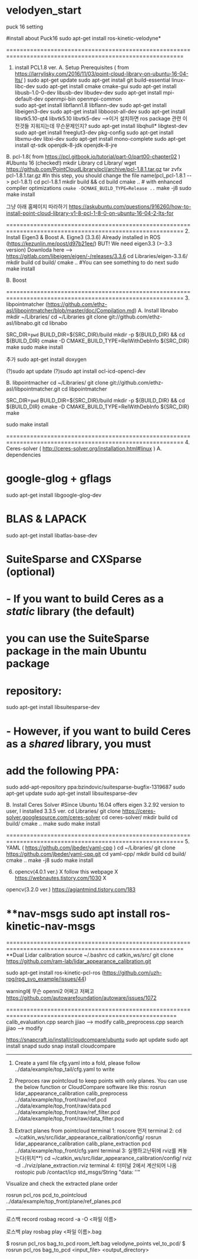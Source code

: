 # velodyen_start
puck 16 setting

#install about Puck16
  sudo apt-get install ros-kinetic-velodyne*
  
==========================================================================================================
1. install PCL1.8 ver.
A. Setup Prerequisites ( from https://larrylisky.com/2016/11/03/point-cloud-library-on-ubuntu-16-04-lts/ )
  sudo apt-get update
  sudo apt-get install git build-essential linux-libc-dev
  sudo apt-get install cmake cmake-gui 
  sudo apt-get install libusb-1.0-0-dev libusb-dev libudev-dev
  sudo apt-get install mpi-default-dev openmpi-bin openmpi-common  
  sudo apt-get install libflann1.8 libflann-dev
  sudo apt-get install libeigen3-dev
  sudo apt-get install libboost-all-dev
  sudo apt-get install libvtk5.10-qt4 libvtk5.10 libvtk5-dev
  -->이거 설치하면 ros package 관련 이전것들 지워지는데 무슨문제인지?
  sudo apt-get install libqhull* libgtest-dev
  sudo apt-get install freeglut3-dev pkg-config
  sudo apt-get install libxmu-dev libxi-dev 
  sudo apt-get install mono-complete
  sudo apt-get install qt-sdk openjdk-8-jdk openjdk-8-jre
  
B. pcl-1.8( from https://pcl.gitbook.io/tutorial/part-0/part00-chapter02 )
#Ubuntu 16 (checked!)
  mkdir Library
  cd Library/
  wget https://github.com/PointCloudLibrary/pcl/archive/pcl-1.8.1.tar.gz
  tar zvfx pcl-1.8.1.tar.gz
#In this step, you should change the file name(pcl_pcl-1.8.1 --> pcl-1.8.1)
  cd pcl-1.8.1
  mkdir build && cd build
  cmake .. # with enhanced compiler optimizations `cmake -DCMAKE_BUILD_TYPE=Release ..`
  make -j8
  sudo make install
  
그냥 아래 홈페이지 따라하기
https://askubuntu.com/questions/916260/how-to-install-point-cloud-library-v1-8-pcl-1-8-0-on-ubuntu-16-04-2-lts-for
  
==========================================================================================================
2. Install Eigen3 & Boost 
A. Eigne3 (3.3.6)
Already installed in ROS (https://kezunlin.me/post/d97b21ee/)
BUT! We need eigen3.3 (>-3.3 version)
Downloda here --> https://gitlab.com/libeigen/eigen/-/releases/3.3.6
  cd Libraries/eigen-3.3.6/
  mkdir build
  cd build/
  cmake ..
#You can see something to do next
  sudo make install
  
B. Boost

==========================================================================================================
3. libpointmatcher
(https://github.com/ethz-asl/libpointmatcher/blob/master/doc/Compilation.md)
A. Install libnabo
  mkdir ~/Libraries/
  cd ~/Libraries
  git clone git://github.com/ethz-asl/libnabo.git
  cd libnabo

  SRC_DIR=`pwd`
  BUILD_DIR=${SRC_DIR}/build
  mkdir -p ${BUILD_DIR} && cd ${BUILD_DIR}
  cmake -D CMAKE_BUILD_TYPE=RelWithDebInfo ${SRC_DIR}
  make
  sudo make install
  
  추가
  sudo apt-get install doxygen
  
(?)sudo apt update
(?)sudo apt install ocl-icd-opencl-dev

B. libpointmacher
  cd ~/Libraries/
  git clone git://github.com/ethz-asl/libpointmatcher.git
  cd libpointmatcher

  SRC_DIR=`pwd`
  BUILD_DIR=${SRC_DIR}/build
  mkdir -p ${BUILD_DIR} && cd ${BUILD_DIR}
  cmake -D CMAKE_BUILD_TYPE=RelWithDebInfo ${SRC_DIR}
  make

  sudo make install
  
==========================================================================================================
4. Ceres-solver ( http://ceres-solver.org/installation.html#linux )
A. dependencies
# google-glog + gflags
  sudo apt-get install libgoogle-glog-dev
# BLAS & LAPACK
  sudo apt-get install libatlas-base-dev
# SuiteSparse and CXSparse (optional)
# - If you want to build Ceres as a *static* library (the default)
#   you can use the SuiteSparse package in the main Ubuntu package
#   repository:
  sudo apt-get install libsuitesparse-dev
# - However, if you want to build Ceres as a *shared* library, you must
#   add the following PPA:
  sudo add-apt-repository ppa:bzindovic/suitesparse-bugfix-1319687
  sudo apt-get update
  sudo apt-get install libsuitesparse-dev

B. Install Ceres Solver
#Since Ubuntu 16.04 offers eigen 3.2.92 version to user, I installed 3.3.5 ver.
  cd Libraries/
  git clone https://ceres-solver.googlesource.com/ceres-solver
  cd ceres-solver/
  mkdir build
  cd build/
  cmake ..
  make
  sudo make install

==========================================================================================================
5. YAML ( https://github.com/jbeder/yaml-cpp )
  cd ~/Libraries/
  git clone https://github.com/jbeder/yaml-cpp.git
  cd yaml-cpp/
  mkdir build
  cd build/
  cmake ..
  make -j8
  sudo make install
  
6. opencv(4.0.1 ver.) X
  follow this webpage X
  https://webnautes.tistory.com/1030 X
  
  opencv(3.2.0 ver.)
  https://agiantmind.tistory.com/183
  
**nav-msgs
  sudo apt install ros-kinetic-nav-msgs
==========================================================================================================
==========================================================================================================
**Dual Lidar calibration
  source ~/.bashrc
  cd catkin_ws/src/
  git clone https://github.com/ram-lab/lidar_appearance_calibration.git
  
  sudo apt-get install ros-kinetic-pcl-ros
  (https://github.com/uzh-rpg/rpg_svo_example/issues/44)
  
  warning에 무슨 openni2 어쩌고 저쩌고
  https://github.com/autowarefoundation/autoware/issues/1072
  
  ========================================================================================================
  calib_evaluation.cpp
  search jjiao --> modify
  calib_preprocess.cpp
  search jjiao --> modify
  
  https://snapcraft.io/install/cloudcompare/ubuntu
  sudo apt update
  sudo apt install snapd
  sudo snap install cloudcompare

----------------------------------------------------------------------------------------------------------
1. Create a yaml file cfg.yaml into a fold, please follow ../data/example/top_tail/cfg.yaml to write

2. Preproces raw pointcloud to keep points with only planes. You can use the below function or CloudCompare software like this:
rosrun lidar_appearance_calibration calib_preprocess ../data/example/top_front/raw/ref.pcd ../data/example/top_front/raw/data.pcd ../data/example/top_front/raw/ref_filter.pcd ../data/example/top_front/raw/data_filter.pcd

3. Extract planes from pointcloud
terminal 1:
roscore 먼저
terminal 2:
  cd ~/catkin_ws/src/lidar_appearance_calibration/config/
  rosrun lidar_appearance_calibration calib_plane_extraction pcd ../data/example/top_front/cfg.yaml
terminal 3:
실행하고난뒤에 rviz를 켜놓는다(위치**)
  cd ~/catkin_ws/src/lidar_appearance_calibration/config/
  rviz -d ../rviz/plane_extraction.rviz
terminal 4:
터미널 2에서 계산되어 나옴
  rostopic pub /contact/icp std_msgs/String "data: ''" 

Visualize and check the extracted plane order



rosrun pcl_ros pcd_to_pointcloud ../data/example/top_front/plane/ref_planes.pcd

---------------------------------------------------------------------------------
로스백 record
rosbag record -a -O <파일 이름>

로스백 play
rosbag play <파일 이름>.bag

$ rosrun pcl_ros bag_to_pcd room_left.bag velodyne_points vel_to_pcd/
$ rosrun pcl_ros bag_to_pcd <input_file>  <topic>         <output_directory>
